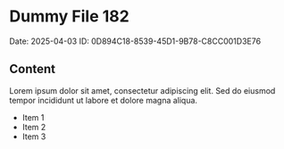 # Dummy File 182

Date: 2025-04-03
ID: 0D894C18-8539-45D1-9B78-C8CC001D3E76

## Content

Lorem ipsum dolor sit amet, consectetur adipiscing elit.
Sed do eiusmod tempor incididunt ut labore et dolore magna aliqua.

* Item 1
* Item 2
* Item 3
